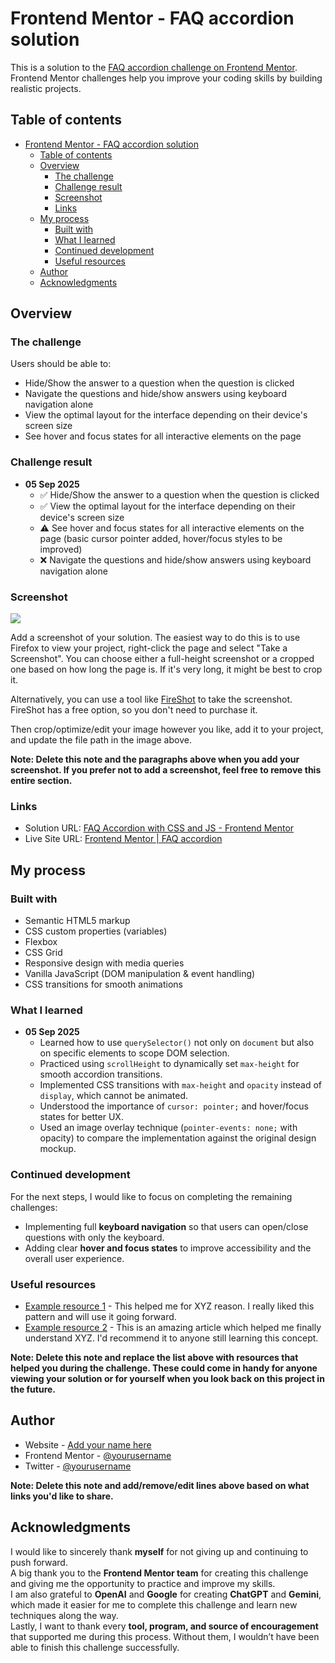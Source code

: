 # Frontend Mentor - FAQ accordion solution

This is a solution to the [FAQ accordion challenge on Frontend Mentor](https://www.frontendmentor.io/challenges/faq-accordion-wyfFdeBwBz). Frontend Mentor challenges help you improve your coding skills by building realistic projects.

## Table of contents

- [Frontend Mentor - FAQ accordion solution](#frontend-mentor---faq-accordion-solution)
  - [Table of contents](#table-of-contents)
  - [Overview](#overview)
    - [The challenge](#the-challenge)
    - [Challenge result](#challenge-result)
    - [Screenshot](#screenshot)
    - [Links](#links)
  - [My process](#my-process)
    - [Built with](#built-with)
    - [What I learned](#what-i-learned)
    - [Continued development](#continued-development)
    - [Useful resources](#useful-resources)
  - [Author](#author)
  - [Acknowledgments](#acknowledgments)

## Overview

### The challenge

Users should be able to:

- Hide/Show the answer to a question when the question is clicked
- Navigate the questions and hide/show answers using keyboard navigation alone
- View the optimal layout for the interface depending on their device's screen size
- See hover and focus states for all interactive elements on the page

### Challenge result

- **05 Sep 2025**
  - ✅ Hide/Show the answer to a question when the question is clicked
  - ✅ View the optimal layout for the interface depending on their device's screen size
  - ⚠️ See hover and focus states for all interactive elements on the page (basic cursor pointer added, hover/focus styles to be improved)
  - ❌ Navigate the questions and hide/show answers using keyboard navigation alone

### Screenshot

![](./screenshot.jpg)

Add a screenshot of your solution. The easiest way to do this is to use Firefox to view your project, right-click the page and select "Take a Screenshot". You can choose either a full-height screenshot or a cropped one based on how long the page is. If it's very long, it might be best to crop it.

Alternatively, you can use a tool like [FireShot](https://getfireshot.com/) to take the screenshot. FireShot has a free option, so you don't need to purchase it.

Then crop/optimize/edit your image however you like, add it to your project, and update the file path in the image above.

**Note: Delete this note and the paragraphs above when you add your screenshot. If you prefer not to add a screenshot, feel free to remove this entire section.**

### Links

- Solution URL: [FAQ Accordion with CSS and JS - Frontend Mentor](https://www.frontendmentor.io/solutions/faq-accordion-with-css-and-js-CdqFFUpevg)
- Live Site URL: [Frontend Mentor | FAQ accordion](https://vangmanawkairung.github.io/frontend-mentor-faq-accordion/)

## My process

### Built with

- Semantic HTML5 markup
- CSS custom properties (variables)
- Flexbox
- CSS Grid
- Responsive design with media queries
- Vanilla JavaScript (DOM manipulation & event handling)
- CSS transitions for smooth animations

### What I learned

- **05 Sep 2025**
  - Learned how to use `querySelector()` not only on `document` but also on specific elements to scope DOM selection.
  - Practiced using `scrollHeight` to dynamically set `max-height` for smooth accordion transitions.
  - Implemented CSS transitions with `max-height` and `opacity` instead of `display`, which cannot be animated.
  - Understood the importance of `cursor: pointer;` and hover/focus states for better UX.
  - Used an image overlay technique (`pointer-events: none;` with opacity) to compare the implementation against the original design mockup.

### Continued development

For the next steps, I would like to focus on completing the remaining challenges:

- Implementing full **keyboard navigation** so that users can open/close questions with only the keyboard.
- Adding clear **hover and focus states** to improve accessibility and the overall user experience.

### Useful resources

- [Example resource 1](https://www.example.com) - This helped me for XYZ reason. I really liked this pattern and will use it going forward.
- [Example resource 2](https://www.example.com) - This is an amazing article which helped me finally understand XYZ. I'd recommend it to anyone still learning this concept.

**Note: Delete this note and replace the list above with resources that helped you during the challenge. These could come in handy for anyone viewing your solution or for yourself when you look back on this project in the future.**

## Author

- Website - [Add your name here](https://www.your-site.com)
- Frontend Mentor - [@yourusername](https://www.frontendmentor.io/profile/yourusername)
- Twitter - [@yourusername](https://www.twitter.com/yourusername)

**Note: Delete this note and add/remove/edit lines above based on what links you'd like to share.**

## Acknowledgments

I would like to sincerely thank **myself** for not giving up and continuing to push forward.  
A big thank you to the **Frontend Mentor team** for creating this challenge and giving me the opportunity to practice and improve my skills.  
I am also grateful to **OpenAI** and **Google** for creating **ChatGPT** and **Gemini**, which made it easier for me to complete this challenge and learn new techniques along the way.  
Lastly, I want to thank every **tool, program, and source of encouragement** that supported me during this process. Without them, I wouldn’t have been able to finish this challenge successfully.
